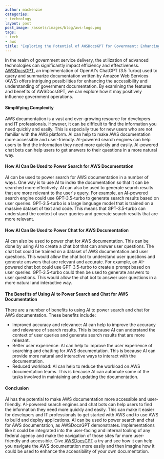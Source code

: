```yaml
---
author: mackenzie
categories:
- technology
layout: post
post_image: /assets/images/blog/aws-logo.png
tags:
- tech
- aws
title: "Exploring the Potential of AWSDocsGPT for Government: Enhancing Service Delivery"
---
```


In the realm of government service delivery, the utilization of advanced technologies can significantly impact efficiency and effectiveness. [AWSDocsGPT](https://www.awsdocsgpt.com/), an implementation of OpenAI's ChatGPT (3.5 Turbo) used to query and summarize documentation written by Amazon Web Services (AWS) offers intriguing possibilities for enhancing the accessibility and understanding of government documentation. By examining the features and benefits of AWSDocsGPT, we can explore how it may positively influence government operations.

#### Simplifying Complexity
AWS documentation is a vast and ever-growing resource for developers and IT professionals. However, it can be difficult to find the information you need quickly and easily. This is especially true for new users who are not familiar with the AWS platform.
AI can help to make AWS documentation more accessible and user-friendly. AI-powered search engines can help users to find the information they need more quickly and easily. AI-powered chat bots can help users to get answers to their questions in a more natural way.

#### How AI Can Be Used to Power Search for AWS Documentation
AI can be used to power search for AWS documentation in a number of ways. One way is to use AI to index the documentation so that it can be searched more effectively. AI can also be used to generate search results that are more relevant to the user's query.
For example, an AI-powered search engine could use GPT-3.5-turbo to generate search results based on user queries. GPT-3.5-turbo is a large language model that is trained on a massive dataset of text and code. This means that GPT-3.5-turbo can understand the context of user queries and generate search results that are more relevant.
#### How AI Can Be Used to Power Chat for AWS Documentation
AI can also be used to power chat for AWS documentation. This can be done by using AI to create a chat bot that can answer user questions. The chat bot could be trained on a dataset of AWS documentation and user questions. This would allow the chat bot to understand user questions and generate answers that are relevant and accurate.
For example, an AI-powered chat bot could use GPT-3.5-turbo to create a prompt based on user queries. GPT-3.5-turbo could then be used to generate answers to user questions. This would allow the chat bot to answer user questions in a more natural and interactive way.

#### The Benefits of Using AI to Power Search and Chat for AWS Documentation
There are a number of benefits to using AI to power search and chat for AWS documentation. These benefits include:
- Improved accuracy and relevance: AI can help to improve the accuracy and relevance of search results. This is because AI can understand the context of user queries and generate search results that are more relevant.
- Better user experience: AI can help to improve the user experience of searching and chatting for AWS documentation. This is because AI can provide more natural and interactive ways to interact with the documentation.
- Reduced workload: AI can help to reduce the workload on AWS documentation teams. This is because AI can automate some of the tasks involved in maintaining and updating the documentation.

#### Conclusion
AI has the potential to make AWS documentation more accessible and user-friendly. AI-powered search engines and chat bots can help users to find the information they need more quickly and easily. This can make it easier for developers and IT professionals to get started with AWS and to use AWS to build and deploy applications.
AI can be used to power search and chat for AWS documentation, as AWSDocsGPT demonstrates. Implementations like it could be integrated into the user-facing and internal tooling of any federal agency and make the navigation of those sites far more user-friendly and accessible.
Give [AWSDocsGPT](https://www.awsdocsgpt.com/) a try and see how it can help you navigate the AWS documentation more easily and then imagine how it could be used to enhance the accessibility of your own documentation.
